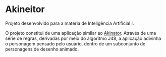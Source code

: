# Akineitor

Projeto desenvolvido para a matéria de Inteligência Artificial I.

O projeto constitui de uma aplicação similar ao [Akinator](http://pt.akinator.com). Através de uma série de regras, derivadas por meio do algoritmo J48, a aplicação adivinha o personagem pensado pelo usuário, dentro de um subconjunto de personagens de desenho animado.
